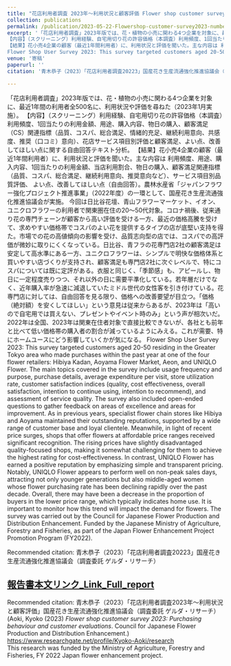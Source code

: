 ```yaml
---
title: "花店利用者調査 2023年～利用状況と顧客評価 Flower shop customer survey 2023 Japan"
collection: publications
permalink: /publication/2023-05-22-Flowershop-customer-survey2023-number-25
excerpt: '「花店利用者調査」2023年版では、花・植物の小売に関わる4つ企業を対象に、最近1年間の利用者全500名に、利用状況や評価を尋ねた（2023年1月実施）。
【内容】（スクリーニング）利用経験、自宅用切り花の許容価格（本調査）利用頻度、1回当たりの利用金額、用途、購入内容、物日の購入、顧客満足（CS）関連指標（品質、コスパ、総合満足、情緒的充足、継続利用意向、共感度、推奨（口コミ）意向）、花店サービス項目別評価と顧客満足、よい点、改善してほしい点に関する自由回答テキスト分析。
【結果】花小売4企業の顧客（最近1年間利用者）に、利用状況と評価を聞いた。主な内容は 利用頻度、用途、購入内容、1回当たりの利用金額、当店利用割合、物日の購入、顧客満足関連指標（品質、コスパ、総合満足、継続利用意向、推奨意向など）、サービス項目別品質評価、 よい点、改善してほしい点（自由回答）。農林水産省「ジャパンフラワー強化プロジェクト推進事業」（2022年度）の一環として実施。 今回は日比谷花壇、青山フラワーマーケット、イオン、ユニクロフラワーの利用者で関東圏在住の20～50代対象。花の専門チェーンは顧客から高い評価を受ける一方、最近の価格高騰を受けて、品質志向型の店では、コスパでは最高評価が微妙に取りにくくなっている。ユニクロフラワーは、シンプルで明快な価格体系が支持され、特にコスパに支持。物日に一定程度売りつつ、普段使いで需要平準化。若年層だけでなく、近年購入率が急速に減退していたミドル世代の女性客を引き付けている。自由回答を見る限り、専門店に対して2023年は「高いので自宅用では買えない、プレゼントやイベント時のみ」という声が相次いだ。  
Flower Shop User Survey 2023: This survey targeted customers aged 20-50 residing in the Greater Tokyo area who made purchases within the past year at one of the four flower retailers: Hibiya Kadan, Aoyama Flower Market, Aeon, and UNIQLO Flower. The main topics covered in the survey include usage frequency and purpose, purchase details, average expenditure per visit, customer satisfaction indices (quality, cost effectiveness, overall satisfaction, intention to continue using, WOM intention). The survey also included open-ended questions to gather feedback on areas of excellence / for improvement. As in previous years, specialist flower chain stores like Hibiya and Aoyama maintained outstanding reputations, supported by a wide range of customer base and loyal clientele. Meanwhile, in light of recent price surges, shops that offer flowers at affordable price ranges received significant recognition. The rising prices have slightly disadvantaged quality-focused shops, making it somewhat challenging for them to achieve the top box rating for cost-effectiveness. In contrast, UNIQLO Flower has earned a positive reputation by emphasizing simple and transparent pricing. Notably, UNIQLO Flower appears to perform well on non-peak sales days, attracting not only younger generations but also middle-aged women whose flower purchasing rate has been declining rapidly over the past decade. Overall, there may have been a decrease in the proportion of buyers in the lower price range, which typically indicates home use. Funded by the Japanese Ministry of Agriculture, Forestry and Fisheries, as part of the Japan Flower Enhancement Project Promotion Program (FY2022).'
venue: '寄稿'
paperurl: ''
citation: '青木恭子（2023）「花店利用者調査20223」国産花き生産流通強化推進協議会（調査委託 ゲルダ・リサーチ）'

---
```

「花店利用者調査」2023年版では、花・植物の小売に関わる4つ企業を対象に、最近1年間の利用者全500名に、利用状況や評価を尋ねた（2023年1月実施）。 【内容】（スクリーニング）利用経験、自宅用切り花の許容価格（本調査）利用頻度、1回当たりの利用金額、用途、購入内容、物日の購入、顧客満足（CS）関連指標（品質、コスパ、総合満足、情緒的充足、継続利用意向、共感度、推奨（口コミ）意向）、花店サービス項目別評価と顧客満足、よい点、改善してほしい点に関する自由回答テキスト分析。 【結果】花小売4企業の顧客（最近1年間利用者）に、利用状況と評価を聞いた。主な内容は 利用頻度、用途、購入内容、1回当たりの利用金額、当店利用割合、物日の購入、顧客満足関連指標（品質、コスパ、総合満足、継続利用意向、推奨意向など）、サービス項目別品質評価、 よい点、改善してほしい点（自由回答）。農林水産省「ジャパンフラワー強化プロジェクト推進事業」（2022年度）の一環として、国産花き生産流通強化推進協議会が実施。 今回は日比谷花壇、青山フラワーマーケット、イオン、ユニクロフラワーの利用者で関東圏在住の20～50代対象。コロナ禍後、従来通り花の専門チェーンが顧客から高い評価を受ける一方、最近の価格高騰を受けて、求めやすい価格帯でコスパのよい花を提供するタイプの店が底堅い支持を得た。市場での花の高値傾向の影響を受け、品質志向型の店では、コスパでの高評価が微妙に取りにくくなっている。日比谷、青フラの花専門店2社の顧客満足は安定して高水準にある一方、ユニクロフラワーは、シンプルで明快な価格体系と買いやすい店づくりが支持され、顧客満足も専門店2社に次ぐレベルで、特にコスパについては既に定評がある。衣服と同じく、「季節感」も、アピールし、物日に一定程度売りつつ、それ以外の日に需要平準化している。若年層だけでなく、近年購入率が急速に減退していたミドル世代の女性客を引き付けている。花専門店に対しては、自由回答を見る限り、価格への改善要望が目立つ。「価格（絶対額）を安くしてほしい」という意見は従来からあるが、2023年は「高いので自宅用では買えない、プレゼントやイベント時のみ」という声が相次いだ。2022年は全国、2023年は関東在住者対象で直接比較できないが、各社とも前年と比べて低い価格帯の購入者の割合が減っているようにみえる。これが需要、特にホームユースにどう影響していくかが気になる。 Flower Shop User Survey 2023: This survey targeted customers aged 20-50 residing in the Greater Tokyo area who made purchases within the past year at one of the four flower retailers: Hibiya Kadan, Aoyama Flower Market, Aeon, and UNIQLO Flower. The main topics covered in the survey include usage frequency and purpose, purchase details, average expenditure per visit, store utilization rate, customer satisfaction indices (quality, cost effectiveness, overall satisfaction, intention to continue using, intention to recommend), and assessment of service quality. The survey also included open-ended questions to gather feedback on areas of excellence and areas for improvement. As in previous years, specialist flower chain stores like Hibiya and Aoyama maintained their outstanding reputations, supported by a wide range of customer base and loyal clientele. Meanwhile, in light of recent price surges, shops that offer flowers at affordable price ranges received significant recognition. The rising prices have slightly disadvantaged quality-focused shops, making it somewhat challenging for them to achieve the highest rating for cost-effectiveness. In contrast, UNIQLO Flower has earned a positive reputation by emphasizing simple and transparent pricing. Notably, UNIQLO Flower appears to perform well on non-peak sales days, attracting not only younger generations but also middle-aged women whose flower purchasing rate has been declining rapidly over the past decade. Overall, there may have been a decrease in the proportion of buyers in the lower price range, which typically indicates home use. It is important to monitor how this trend will impact the demand for flowers. The survey was carried out by the Council for Japanese Flower Production and Distribution Enhancement. Funded by the Japanese Ministry of Agriculture, Forestry and Fisheries, as part of the Japan Flower Enhancement Project Promotion Program (FY2022).

Recommended citation: 青木恭子（2023）「花店利用者調査20223」国産花き生産流通強化推進協議会（調査委託 ゲルダ・リサーチ）

## [報告書本文リンク_Link_Full_report](https://www.researchgate.net/publication/370939619_huadianliyongzhediaozha_baogaoshu_2023nianFY2022)  
Recommended citation: 青木恭子（2023）「花店利用者調査2023年～利用状況と顧客評価」国産花き生産流通強化推進協議会（調査委託 ゲルダ・リサーチ）(Aoki, Kyoko (2023) *Flower shop customer survey 2023: Purchasing behaviour and customer evaluations*. Council for Japanese Flower Production and Distribution Enhancement.)   
https://www.researchgate.net/profile/Kyoko-Aoki/research  
This research was funded by the Ministry of Agriculture, Forestry and Fisheries, FY 2022 Japan flower enhancement project.  

<br>
